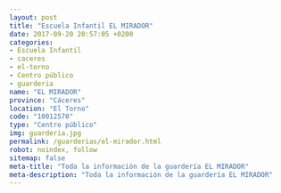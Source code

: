 ```yaml
---
layout: post
title: "Escuela Infantil EL MIRADOR"
date: 2017-09-20 20:57:05 +0200
categories:
- Escuela Infantil
- caceres
- el-torno
- Centro público
- guarderia
name: "EL MIRADOR"
province: "Cáceres"
location: "El Torno"
code: "10012570"
type: "Centro público"
img: guarderia.jpg
permalink: /guarderias/el-mirador.html
robot: noindex, follow
sitemap: false
meta-title: "Toda la información de la guardería EL MIRADOR"
meta-description: "Toda la información de la guardería EL MIRADOR"
---
```

